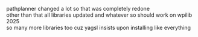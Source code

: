 pathplanner changed a lot so that was completely redone  
other than that all libraries updated and whatever so should work on wpilib 2025  
so many more libraries too cuz yagsl insists upon installing like everything

